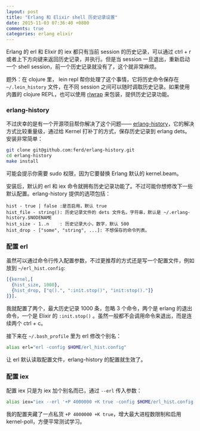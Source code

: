 ```yaml
---
layout: post
title: "Erlang 和 Elixir shell 历史记录设置"
date: 2015-11-03 07:36:40 +0800
comments: true
categories: erlang elixir
---
```


Erlang 的 erl 和 Elixir 的 iex 都只有当前 session 的历史记录，可以通过 ctrl + r 或者上下方向键来返回历史记录，并执行。但是当 session 一旦退出，重新启动一个 shell session，前一个历史记录就没有了，这个就非常麻烦。

题外：在 clojure 里， lein repl 帮你处理了这个事情，它将历史命令保存在 `~/.lein_history` 文件，在不同 session 之间可以随时调取历史记录。如果使用内置的 clojure REPL，也可以使用 [rlwrap](http://www.blogjava.net/killme2008/archive/2012/02/14/369976.html) 来包装，提供历史记录功能。

### erlang-history

不过庆幸的是有一个开源项目帮你解决了这个问题—— [erlang-history](https://github.com/ferd/erlang-history)，它的解决方式比较重量级，通过给 Kernel 打补丁的方式，保存历史记录到 erlang dets。安装非常简单：

```sh
git clone git@github.com:ferd/erlang-history.git
cd erlang-history
make install
```

可能会提示你需要 sudo 权限，因为它要替换 Erlang 默认的 kernel.beam。

安装后，默认的 erl 和 iex 命令就拥有历史记录功能了。不过可能你想修改下一些默认配置。erlang-history 提供的选项包括：

```
hist - true | false :是否启用，默认 true
hist_file - string(): 历史记录文件的 dets 文件名，字符串，默认是 ~/.erlang-history.$NODENAME
hist_size - 1..n    : 历史记录大小，数字，默认 500
hist_drop - ["some", "string", ...]: 不想保存的命令列表。
```

### 配置 erl

虽然可以通过命令行传入配置参数，不过更推荐的方式还是写一个配置文件，例如放到 `~/erl_hist.config`:

```erlang
[{kernel,[
  {hist_size, 1000},
  {hist_drop, ["q().", ":init.stop()", "init:stop()."]}
]}].
```

我就配置了两个，最大历史记录 1000 条，忽略 3 个命令，两个是 erlang 的退出命令，一个是 Elixir 的 `:init.stop()` 。虽然一般都不会调用命令来退出，而是连续两个 ctrl + c。

接下来在 `~/.bash_profile` 里为 erl 修改个别名：

```sh
alias erl="erl -config $HOME/erl_hist.config"
```

让 erl 默认读取配置文件，erlang-history 的配置就生效了。

### 配置 iex

配置 iex 只是为 iex 加个别名而已，通过 `--erl` 传入参数：

```sh
alias iex="iex --erl '+P 4000000 +K true -config $HOME/erl_hist.config'"
```

我的配置夹藏了一点私货 `+P 4000000 +K true`，增大最大进程数限制和启用 kernel-poll，方便平常测试学习。




